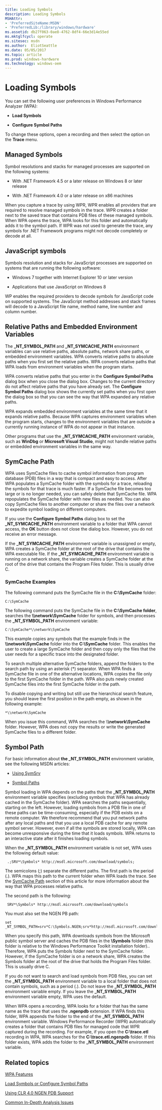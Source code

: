 ```yaml
---
title: Loading Symbols
description: Loading Symbols
MSHAttr:
- 'PreferredSiteName:MSDN'
- 'PreferredLib:/library/windows/hardware'
ms.assetid: db27f063-0ae8-4762-8df4-66e3d14e55ed
ms.mktglfcycl: operate
ms.sitesec: msdn
ms.author:  EliotSeattle
ms.date: 05/05/2017
ms.topic: article
ms.prod: windows-hardware
ms.technology: windows-oem
---
```


# Loading Symbols


You can set the following user preferences in Windows Performance Analyzer (WPA):

-   **Load Symbols**

-   **Configure Symbol Paths**

To change these options, open a recording and then select the option on the **Trace** menu.

## <a href="" id="mansym"></a>Managed Symbols


Symbol resolutions and stacks for managed processes are supported on the following systems:

-   With .NET Framework 4.5 or a later release on Windows 8 or later release

-   With .NET Framework 4.0 or a later release on x86 machines

When you capture a trace by using WPR, WPR enables all providers that are required to resolve managed symbols in the trace. WPR creates a folder next to the saved trace that contains PDB files of these managed symbols. When WPA opens the trace, WPA looks for this folder and automatically adds it to the symbol path. If WPR was not used to generate the trace, any symbols for .NET Framework programs might not decode completely or decode at all.

## JavaScript symbols


Symbols resolution and stacks for JavaScript processes are supported on systems that are running the following software:

-   Windows 7 together with Internet Explorer 10 or later version

-   Applications that use JavaScript on Windows 8

WP enables the required providers to decode symbols for JavaScript code on supported systems. The JavaScript method addresses and stack frames will decode to a JavaScript file name, method name, line number and column number.

## <a href="" id="relative"></a>Relative Paths and Embedded Environment Variables


The **\_NT\_SYMBOL\_PATH** and **\_NT\_SYMCACHE\_PATH** environment variables can use relative paths, absolute paths, network share paths, or embedded environment variables. WPA converts relative paths to absolute paths when you first set the relative paths. WPA converts relative paths that WPA loads from environment variables when the program starts.

WPA converts relative paths that you enter in the **Configure Symbol Paths** dialog box when you close the dialog box. Changes to the current directory do not affect relative paths that you have already set. The **Configure Symbol Paths** dialog box shows the currently set paths when you first open the dialog box so that you can see the way that WPA expanded any relative paths.

WPA expands embedded environment variables at the same time that it expands relative paths. Because WPA captures environment variables when the program starts, changes to the environment variables that are outside a currently running instance of WPA do not appear in that instance.

Other programs that use the **\_NT\_SYMCACHE\_PATH** environment variable, such as **WinDbg** or **Microsoft Visual Studio**, might not handle relative paths or embedded environment variables in the same way.

## <a href="" id="symcachepath"></a>SymCache Path


WPA uses SymCache files to cache symbol information from program database (PDB) files in a way that is compact and easy to access. After WPA populates a SymCache folder with the symbols for a trace, reloading the symbols for that trace is much faster. If a SymCache file becomes too large or is no longer needed, you can safely delete that SymCache file. WPA repopulates the SymCache folder with new files as needed. You can also copy SymCache files to another computer or share the files over a network to expedite symbol loading on different computers.

If you use the **Configure Symbol Paths** dialog box to set the **\_NT\_SYMCACHE\_PATH** environment variable to a folder that WPA cannot access, the **OK** button does not close the dialog box. However, you do not receive an error message.

If the **\_NT\_SYMCACHE\_PATH** environment variable is unassigned or empty, WPA creates a SymCache folder at the root of the drive that contains the WPA executable file. If the **\_NT\_SYMCACHE\_PATH** environment variable is running on a network share, the variable creates a SymCache folder at the root of the drive that contains the Program Files folder. This is usually drive C.

### SymCache Examples

The following command puts the SymCache file in the **C:\\SymCache** folder:

```
C:\SymCache
```

The following command puts the SymCache file in the **C:\\SymCache folder**, searches the **\\\\network\\SymCache** folder for symbols, and then processes the **\_NT\_SYMBOL\_PATH** environment variable:

```
C:\SymCache*\\network\SymCache
```

This example copies any symbols that the example finds in the **\\\\network\\SymCache** folder into the **C:\\SymCache** folder. This enables the user to create a large SymCache folder and then copy only the files that the user needs for a specific trace into the designated folder.

To search multiple alternative SymCache folders, append the folders to the search path by using an asterisk (\*) separator. When WPA finds a SymCache file in one of the alternative locations, WPA copies the file only to the first SymCache folder in the path. WPA also puts newly created SymCache files into the first SymCache folder in the path.

To disable copying and writing but still use the hierarchical search feature, you should leave the first position in the path empty, as shown in the following example:

```
*\\network\SymCache
```

When you issue this command, WPA searches the \\**\\network\\SymCache** folder. However, WPA does not copy the results or write the generated SymCache files to a different folder.

## <a href="" id="symbolpath"></a>Symbol Path


For basic information about **the \_NT\_SYMBOL\_PATH** environment variable, see the following MSDN articles:

-   [Using SymSrv](http://go.microsoft.com/fwlink/p/?linkid=226201)

-   [Symbol Paths](http://go.microsoft.com/fwlink/p/?linkid=226202)

Symbol loading in WPA depends on the paths that the **\_NT\_SYMBOL\_PATH** environment variable specifies (excluding symbols that WPA has already cached in the SymCache folder). WPA searches the paths sequentially, starting on the left. However, loading symbols from a PDB file in one of these paths can be time-consuming, especially if the PDB exists on a remote computer. We therefore recommend that you put network paths after any local paths and that you use a local PDB cache for any remote symbol server. However, even if all the symbols are stored locally, WPA can become unresponsive during the time that it loads symbols. WPA returns to an interactive state after it finishes loading symbols.

When the **\_NT\_SYMBOL\_PATH** environment variable is not set, WPA uses the following default value:

```
 .;SRV*\Symbols* http://msdl.microsoft.com/download/symbols;
```

The semicolons (;) separate the different paths. The first path is the period (.). WPA maps this path to the current folder when WPA loads the trace. See the [SymCache Path](#symcachepath) section of this article for more information about the way that WPA processes relative paths.

The second path is the following:

```
 SRV*\Symbols* http://msdl.microsoft.com/download/symbols
```

You must also set the NGEN PB path:

```
set _NT_SYMBOL_PATH=srv*C:\Symbols.NGEN;srv*http://msdl.microsoft.com/download/symbols
```

When you specify this path, WPA downloads symbols from the Microsoft public symbol server and caches the PDB files in the **\\Symbols** folder (this folder is relative to the Windows Performance Toolkit installation folder).. Therefore, WPA puts the Symbols folder next to the SymCache folder. However, if the SymCache folder is on a network share, WPA creates the Symbols folder at the root of the drive that holds the Program Files folder. This is usually drive C.

If you do not want to search and load symbols from PDB files, you can set the **\_NT\_SYMBOL\_PATH** environment variable to a local folder that does not contain symbols, such as a period (.). Do not leave the **\_NT\_SYMBOL\_PATH** environment variable empty. If you leave the **\_NT\_SYMBOL\_PATH** environment variable empty, WPA uses the default.

When WPA opens a recording, WPA looks for a folder that has the same name as the trace that uses the **.ngenpdb** extension. If WPA finds this folder, WPA appends the folder to the end of the **\_NT\_SYMBOL\_PATH** environment variable. Windows Performance Recorder (WPR) automatically creates a folder that contains PDB files for managed code that WPR captured during the recording. For example, if you open the **C:\\trace.etl** recording in WPA, WPA searches for the **C:\\trace.etl.ngenpdb** folder. If this folder exists, WPA adds the folder to the **\_NT\_SYMBOL\_PATH** environment variable.

## Related topics


[WPA Features](wpa-features.md)

[Load Symbols or Configure Symbol Paths](load-symbols-or-configure-symbol-paths.md)

[Using CLR 4.0 NGEN PDB Support](using-clr-40-ngen-pdb-support.md)

[Common In-Depth Analysis Issues](../assessments/common-in-depth-analysis-issues.md)

 

 







